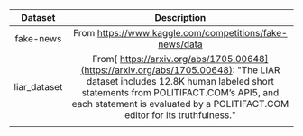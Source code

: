 |   Dataset    |                         Description                          |
| :----------: | :----------------------------------------------------------: |
|  fake-news   |   From https://www.kaggle.com/competitions/fake-news/data    |
| liar_dataset | From[ https://arxiv.org/abs/1705.00648](https://arxiv.org/abs/1705.00648): "The LIAR dataset includes 12.8K human labeled short statements from POLITIFACT.COM’s API5, and each statement is evaluated by a POLITIFACT.COM editor for its truthfulness." |
|              |                                                              |

